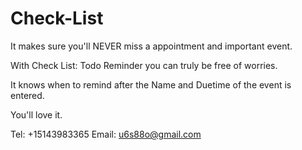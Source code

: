# Check-List

It makes sure you'll NEVER miss a appointment and important event.

With Check List: Todo Reminder you can truly be free of worries.

It knows when to remind after the Name and Duetime of the event is entered.

You'll love it.

Tel: +15143983365
Email: u6s88o@gmail.com
